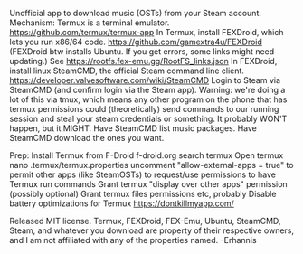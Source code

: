 Unofficial app to download music (OSTs) from your Steam account.
Mechanism:
Termux is a terminal emulator.
  https://github.com/termux/termux-app
In Termux, install FEXDroid, which lets you run x86/64 code.
  https://github.com/gamextra4u/FEXDroid
(FEXDroid btw installs Ubuntu.  If you get errors, some links might need updating.)
  See https://rootfs.fex-emu.gg/RootFS_links.json
In FEXDroid, install linux SteamCMD, the official Steam command line client.
  https://developer.valvesoftware.com/wiki/SteamCMD
Login to Steam via SteamCMD (and confirm login via the Steam app).
  Warning: we're doing a lot of this via tmux, which means any other program on the phone that has termux permissions could (theoretically) send commands to our running session and steal your steam credentials or something.
  It probably WON'T happen, but it MIGHT.
Have SteamCMD list music packages.
Have SteamCMD download the ones you want.

Prep:
Install Termux from F-Droid
  f-droid.org
  search termux
Open termux
  nano .termux/termux.properties
  uncomment "allow-external-apps = true" to permit other apps (like SteamOSTs) to request/use permissions to have Termux run commands
Grant termux "display over other apps" permission (possibly optional)
Grant termux files permissions etc, probably
Disable battery optimizations for Termux
  https://dontkillmyapp.com/


Released MIT license.  Termux, FEXDroid, FEX-Emu, Ubuntu, SteamCMD, Steam, and whatever you download are property of their respective owners, and I am not affiliated with any of the properties named.
-Erhannis